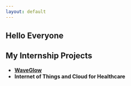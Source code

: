 ```yaml
---
layout: default
---
```


## Hello Everyone

## My Internship Projects
* [**WaveGlow**](/Projects/WaveGlow.md)
* **Internet of Things and Cloud for Healthcare**

